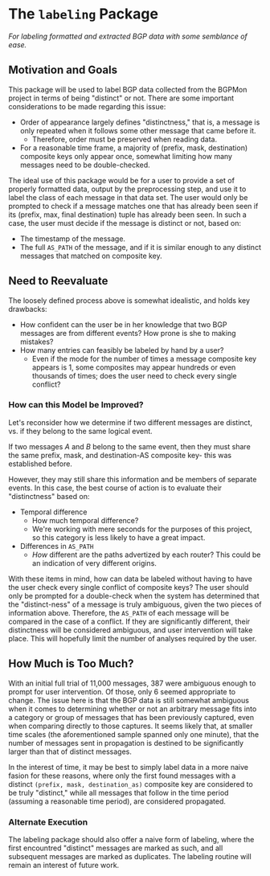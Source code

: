 # The `labeling` Package
*For labeling formatted and extracted BGP data with some semblance of ease.*

## Motivation and Goals
This package will be used to label BGP data collected from the BGPMon project in
terms of being "distinct" or not. There are some important considerations to be
made regarding this issue:
* Order of appearance largely defines "distinctness," that is, a message is only
  repeated when it follows some other message that came before it.
  * Therefore, order must be preserved when reading data.
* For a reasonable time frame, a majority of (prefix, mask, destination)
  composite keys only appear once, somewhat limiting how many messages need to
  be double-checked.

The ideal use of this package would be for a user to provide a set of properly
formatted data, output by the preprocessing step, and use it to label the
class of each message in that data set. The user would only be prompted to
check if a message matches one that has already been seen if its (prefix, max,
final destination) tuple has already been seen. In such a case, the user must
decide if the message is distinct or not, based on:
* The timestamp of the message.
* The full `AS_PATH` of the message, and if it is similar enough to any distinct
  messages that matched on composite key.

## Need to Reevaluate
The loosely defined process above is somewhat idealistic, and holds key
drawbacks:
* How confident can the user be in her knowledge that two BGP messages are from
  different events? How prone is she to making mistakes?
* How many entries can feasibly be labeled by hand by a user?
  * Even if the mode for the number of times a message composite key appears is
    1, some composites may appear hundreds or even thousands of times; does the
    user need to check every single conflict?

### How can this Model be Improved?
Let's reconsider how we determine if two different messages are distinct, vs. if
they belong to the same logical event.

If two messages *A* and *B* belong to the same event, then they must share the
same prefix, mask, and destination-AS composite key- this was established
before.

However, they may still share this information and be members of separate
events. In this case, the best course of action is to evaluate their
"distinctness" based on:
* Temporal difference
  * How much temporal difference?
  * We're working with mere seconds for the purposes of this project, so this
    category is less likely to have a great impact.
* Differences in `AS_PATH`
  * *How* different are the paths advertized by each router? This could be an
    indication of very different origins.

With these items in mind, how can data be labeled without having to have the
user check every single conflict of composite keys? The user should only be
prompted for a double-check when the system has determined that the
"distinct-ness" of a message is truly ambiguous, given the two pieces of
information above. Therefore, the `AS_PATH` of each message will be compared in
the case of a conflict. If they are significantly different, their distinctness
will be considered ambiguous, and user intervention will take place. This will
hopefully limit the number of analyses required by the user.

## How Much is Too Much?
With an initial full trial of 11,000 messages, 387 were ambiguous enough to
prompt for user intervention. Of those, only 6 seemed appropriate to change. The
issue here is that the BGP data is still somewhat ambiguous when it comes to
determining whether or not an arbitrary message fits into a category or group of
messages that has been previously captured, even when comparing directly to
those captures. It seems likely that, at smaller time scales (the aforementioned
sample spanned only one minute), that the number of messages sent in propagation
is destined to be significantly larger than that of distinct messages.

In the interest of time, it may be best to simply label data in a more naive
fasion for these reasons, where only the first found messages with a distinct
`(prefix, mask, destination_as)` composite key are considered to be truly
"distinct," while all messages that follow in the time period (assuming a
reasonable time period), are considered propagated.

### Alternate Execution
The labeling package should also offer a naive form of labeling, where the first
encountred "distinct" messages are marked as such, and all subsequent messages
are marked as duplicates. The labeling routine will remain an interest of future
work.
